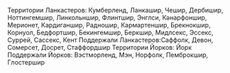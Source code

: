 Территории Ланкастеров: Кумберленд, Ланкашир, Чешир, Дербишир, Ноттингемшир, Линкольншир, Флинтшир, Энглси, Кәнарфоншир, Мерионет, Кардиганшир, Радношир, Кармартеншир, Брекнокшир, Корнуол, Бедфортшир, Бекингемшир, Беркшир, Мидлсекс, Эссекс, Суррей, Сассекс, Кент
Поддержали Ланкастеров:Саффолк, Девон, Сомерсет, Досрет, Стаффордшир
Территории Йорков: Йорк
Поддержали Йорков: Вэстморленд, Мэн, Норфолк, Пемброкшир, Глостершир
